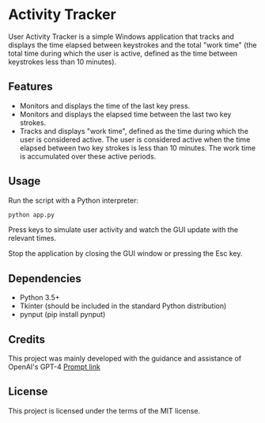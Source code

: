 # Activity Tracker

User Activity Tracker is a simple Windows application that tracks and displays the time elapsed between keystrokes and the total "work time" (the total time during which the user is active, defined as the time between keystrokes less than 10 minutes).

## Features

- Monitors and displays the time of the last key press.
- Monitors and displays the elapsed time between the last two key strokes.
- Tracks and displays "work time", defined as the time during which the user is considered active. The user is considered active when the time elapsed between two key strokes is less than 10 minutes. The work time is accumulated over these active periods.

## Usage

Run the script with a Python interpreter:

```bash
python app.py
```

Press keys to simulate user activity and watch the GUI update with the relevant times.

Stop the application by closing the GUI window or pressing the Esc key.

## Dependencies
- Python 3.5+
- Tkinter (should be included in the standard Python distribution)
- pynput (pip install pynput)

## Credits
This project was mainly developed with the guidance and assistance of OpenAI's GPT-4
[Prompt link](https://chat.openai.com/share/b1c25be1-9c47-4e64-8800-66ffe866e674)

## License
This project is licensed under the terms of the MIT license.
